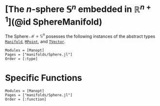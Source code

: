# [The $n$-sphere $\mathbb S^n$ embedded in $\mathbb R^{n+1}$](@id SphereManifold)
The Sphere $\mathcal M = \mathbb S^n$ posesses the following instances of the
abstract types [`Manifold`](@ref), [`MPoint`](@ref), and [`TVector`](@ref).
```@autodocs
Modules = [Manopt]
Pages = ["manifolds/Sphere.jl"]
Order = [:type]
```
# Specific Functions
```@autodocs
Modules = [Manopt]
Pages = ["manifolds/Sphere.jl"]
Order = [:function]
```
